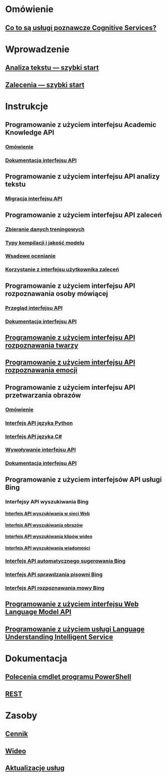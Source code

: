 
# Omówienie
## [Co to są usługi poznawcze Cognitive Services?](https://azure.microsoft.com/services/cognitive-services/)
# Wprowadzenie
## [Analiza tekstu — szybki start](cognitive-services-text-analytics-quick-start.md)
## [Zalecenia — szybki start](cognitive-services-recommendations-quick-start.md)

# Instrukcje
## Programowanie z użyciem interfejsu Academic Knowledge API
### [Omówienie](https://www.microsoft.com/cognitive-services/en-us/academic-knowledge-api/documentation/overview)
### [Dokumentacja interfejsu API](https://dev.projectoxford.ai/docs/services/56332331778daf02acc0a50b/operations/565d9001ca73072048922d97)

## Programowanie z użyciem interfejsu API analizy tekstu
### [Migracja interfejsu API](cognitive-services-text-analytics-api-migration.md)
## Programowanie z użyciem interfejsu API zaleceń
### [Zbieranie danych treningowych](cognitive-services-recommendations-collecting-data.md)
### [Typy kompilacji i jakość modelu](cognitive-services-recommendations-buildtypes.md)
### [Wsadowe ocenianie](cognitive-services-recommendations-batch-scoring.md)
### [Korzystanie z interfejsu użytkownika zaleceń](cognitive-services-recommendations-ui-intro.md)

## Programowanie z użyciem interfejsu API rozpoznawania osoby mówiącej
### [Przegląd interfejsu API](https://www.microsoft.com/cognitive-services/en-us/speaker-recognition-api/documentation)
### [Dokumentacja interfejsu API](https://dev.projectoxford.ai/docs/services/563309b6778daf02acc0a508/operations/5645c3271984551c84ec6797)
## [Programowanie z użyciem interfejsu API rozpoznawania twarzy](https://www.microsoft.com/cognitive-services/en-us/face-api/documentation/overview)
## [Programowanie z użyciem interfejsu API rozpoznawania emocji](https://www.microsoft.com/cognitive-services/en-us/emotion-api/documentation)

## Programowanie z użyciem interfejsu API przetwarzania obrazów
### [Omówienie](https://www.microsoft.com/cognitive-services/en-us/computer-vision-api/documentation)
### [Interfejs API języka Python](https://www.microsoft.com/cognitive-services/en-us/computer-vision-api/documentation/getstarted/getstartedwithpython)
### [Interfejs API języka C#](https://www.microsoft.com/cognitive-services/en-us/computer-vision-api/documentation/getstarted/getstartedvisionapiforwindows)
### [Wywoływanie interfejsu API](https://www.microsoft.com/cognitive-services/en-us/Computer-Vision-API/documentation/vision-api-how-to-topics/HowToCallVisionAPI)
### [Dokumentacja interfejsu API](https://dev.projectoxford.ai/docs/services/56f91f2d778daf23d8ec6739/operations/56f91f2e778daf14a499e1fa)

## Programowanie z użyciem interfejsów API usługi Bing
### Interfejsy API wyszukiwania Bing
#### [Interfejs API wyszukiwania w sieci Web](https://www.microsoft.com/cognitive-services/en-us/bing-web-search-api/documentation)
#### [Interfejs API wyszukiwania obrazów](https://www.microsoft.com/cognitive-services/en-us/bing-image-search-api/documentation)
#### [Interfejs API wyszukiwania klipów wideo](https://www.microsoft.com/cognitive-services/en-us/bing-video-search-api/documentation)
#### [Interfejs API wyszukiwania wiadomości](https://www.microsoft.com/cognitive-services/en-us/bing-news-search-api/documentation)
### [Interfejs API automatycznego sugerowania Bing](https://www.microsoft.com/cognitive-services/en-us/bing-autosuggest-api/documentation)
### [Interfejs API sprawdzania pisowni Bing](https://www.microsoft.com/cognitive-services/en-us/bing-spell-check-api/documentation)
### [Interfejs API rozpoznawania mowy Bing](https://www.microsoft.com/cognitive-services/en-us/speech-api/documentation/overview)

## [Programowanie z użyciem interfejsu Web Language Model API](https://www.microsoft.com/cognitive-services/en-us/web-language-model-api/documentation)
## [Programowanie z użyciem usługi Language Understanding Intelligent Service](https://www.luis.ai/Help/)

# Dokumentacja
## [Polecenia cmdlet programu PowerShell](https://docs.microsoft.com/powershell/azureps-cmdlets-docs/)
## [REST](https://docs.microsoft.com/rest/api/cognitiveservices/)

# Zasoby 
## [Cennik](https://azure.microsoft.com/pricing/details/cognitive-services/)
## [Wideo](https://azure.microsoft.com/documentation/videos/index/?services=cognitive-services)
## [Aktualizacje usług](https://azure.microsoft.com/updates/?product=cognitive-services)


<!--HONumber=Nov16_HO2-->


